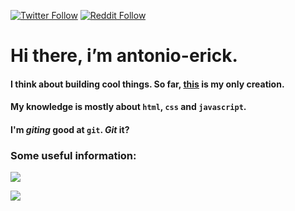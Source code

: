 [![Twitter Follow](https://img.shields.io/twitter/follow/im_antonioerick?label=Follow&style=for-the-badge&logo=twitter)](https://twitter.com/im_antonioerick)
[![Reddit Follow](https://img.shields.io/twitter/follow/im_antonioerick?label=Follow&style=for-the-badge&logo=reddit)](https://www.reddit.com/user/antonio-erick)

# Hi there, i’m antonio-erick.

#### I think about building cool things. So far, [this](https://antonio-erick.github.io/website/) is my only creation.
#### My knowledge is mostly about `html`, `css` and `javascript`.
#### I'm *giting* good at `git`. *Git* it?


### Some useful information:
![](https://github.com/antonio-erick/github-stats/blob/master/generated/overview.svg)

![](https://github.com/antonio-erick/github-stats/blob/master/generated/languages.svg)

